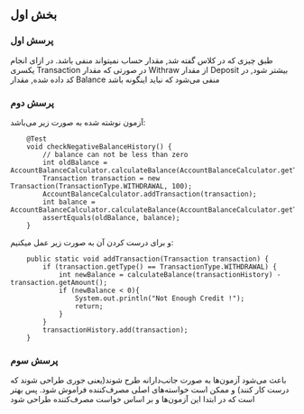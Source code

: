 ## بخش اول 
### پرسش اول 
طبق چیزی که در کلاس گفته شد, مقدار حساب نمیتواند منفی باشد. در ازای انجام یکسری Transaction در صورتی که مقدار Withraw از مقدار Deposit بیشتر شود, در کد داده شده, مقدار Balance منفی می‌شود که نباید اینگونه باشد
### پرسش دوم 
آزمون نوشته شده به صورت زیر می‌باشد:
```
    @Test
    void checkNegativeBalanceHistory() {
        // balance can not be less than zero
        int oldBalance = AccountBalanceCalculator.calculateBalance(AccountBalanceCalculator.getTransactionHistory());
        Transaction transaction = new Transaction(TransactionType.WITHDRAWAL, 100);
        AccountBalanceCalculator.addTransaction(transaction);
        int balance = AccountBalanceCalculator.calculateBalance(AccountBalanceCalculator.getTransactionHistory());
        assertEquals(oldBalance, balance);
    }
```
و برای درست کردن آن به صورت زیر عمل میکنیم:
```
    public static void addTransaction(Transaction transaction) {
        if (transaction.getType() == TransactionType.WITHDRAWAL) {
            int newBalance = calculateBalance(transactionHistory) - transaction.getAmount();
            if (newBalance < 0){
                System.out.println("Not Enough Credit !");
                return;
            }
        }
        transactionHistory.add(transaction);
    }
```
### پرسش سوم 
 باعث می‌شود آزمون‌ها به صورت جانب‌دارانه طرح شوند(یعنی جوری طراحی شوند که درست کار کنند) و ممکن است خواسته‌های اصلی مصرف‌کننده فراموش شود. پس بهتر است که در ابتدا این آزمون‌ها و بر اساس خواست مصرف‌کننده طراحی شود
